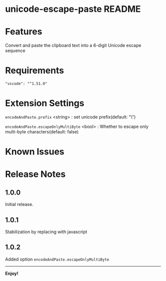 # unicode-escape-paste README

# Features

Convert and paste the clipboard text into a 6-digit Unicode escape sequence




# Requirements

`"vscode": "^1.51.0"`


# Extension Settings

`encodeAndPaste.prefix` \<string\> : set unicode prefix(default: "\\")

`encodeAndPaste.escapeOnlyMultiByte` \<bool\> : Whether to escape only multi-byte characters(default: false)


# Known Issues

# Release Notes

## 1.0.0

Initial release.

## 1.0.1
Stabilization by replacing with javascript
## 1.0.2
Added option `encodeAndPaste.escapeOnlyMultiByte`

-----------------------------------------------------------------------------------------------------------

**Enjoy!**
